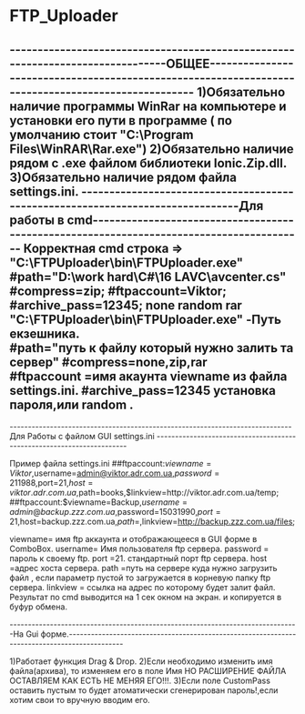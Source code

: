 # FTP_Uploader
-------------------------------------------------------------------------------ОБЩЕЕ---------------------------------------------------------------------------------------------------
1)Обязательно наличие программы WinRar на компьютере и установки его пути в программе ( по умолчанию стоит "C:\\Program Files\\WinRAR\\Rar.exe")
2)Обязательно наличие рядом с .exe файлом библиотеки Ionic.Zip.dll.
3)Обязательно наличие рядом файла settings.ini.
-------------------------------------------------------------------------------Для работы в cmd-----------------------------------------------------------------------------------------
Корректная cmd строка =>  "C:\FTPUploader\bin\FTPUploader.exe" #path="D:\work hard\С#\16 LAVC\avcenter.cs" #compress=zip; #ftpaccount=Viktor; #archive_pass=12345;
                                                                                                                     none                                  random
                                                                                                                     rar
 "C:\FTPUploader\bin\FTPUploader.exe" -Путь екзешника.                                                                                                                   
 #path="путь к файлу который нужно залить та сервер"
 #compress=none,zip,rar  
 #ftpaccount =имя акаунта viewname из файла settings.ini.
 #archive_pass=12345 установка пароля,или random .    
----------------------------------------------------------------------------------------------------------------------------------------------------------------------------------------
-----------------------------------------------------------------------------Для Работы с файлом GUI settings.ini ----------------------------------------------------------------------
 
Пример файла settings.ini
##ftpaccount:$viewname=Viktor,$username=admin@viktor.adr.com.ua,$password=211988,$port=21,$host=viktor.adr.com.ua,$path=books,$linkview=http://viktor.adr.com.ua/temp;
##ftpaccount:$viewname=Backup,$username=admin@backup.zzz.com.ua,$password=15031990,$port=21,$host=backup.zzz.com.ua,$path=,$linkview=http://backup.zzz.com.ua/files;  


viewname= имя ftp аккаунта и отображающееся в GUI форме в ComboBox.
username= Имя пользователя ftp сервера.
password = пароль к своему ftp.
port =21. стандартный порт ftp сервера.
host =адрес хоста сервера.
path =путь на сервере куда нужно загрузить файл , если параметр пустой то загружается в корневую папку ftp сервера.
linkview = ссылка на адрес по которому будет залит файл. 
Результат по cmd выводится на 1 сек окном на экран. и копируется в буфур обмена. 

-------------------------------------------------------------------------------На Gui форме.---------------------------------------------------------------------------------------------

1)Работает функция Drag & Drop.
2)Если необходимо изменить имя файла(архива), то изменяем его в поле Имя НО РАСШИРЕНИЕ ФАЙЛА ОСТАВЛЯЕМ КАК ЕСТЬ НЕ МЕНЯЯ ЕГО!!!.
3)Если  поле CustomPass оставить пустым то будет атоматически сгенерирован пароль!,если хотим свои то вручную вводим его.
                           
